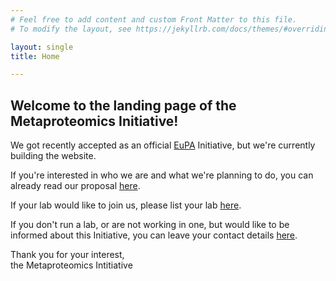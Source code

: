 ```yaml
---
# Feel free to add content and custom Front Matter to this file.
# To modify the layout, see https://jekyllrb.com/docs/themes/#overriding-theme-defaults

layout: single
title: Home

---
```

## Welcome to the landing page of the Metaproteomics Initiative!

We got recently accepted as an official <a href="https://eupa.org/">EuPA</a> Initiative, but we're currently building the website.

If you're interested in who we are and what we're planning to do, you can already read our proposal <a href="https://docs.google.com/document/d/1O3CF6SFnshh3KUZq6Tp67AHheFt4GunQqOkYhUDU6Cg/edit?usp=sharing">here</a>.

If your lab would like to join us, please list your lab <a href="https://docs.google.com/document/d/1kd_RuRC6lNq-wYQyN0Suisi6hXvuIP7Y9vnUIix35gs/edit#">here</a>.

If you don't run a lab, or are not working in one, but would like to be informed about this Initiative, you can leave your contact details <a href="https://forms.gle/CUgvt7owKTkjncWG8">here</a>.

Thank you for your interest,<br>
the Metaproteomics Intitiative
